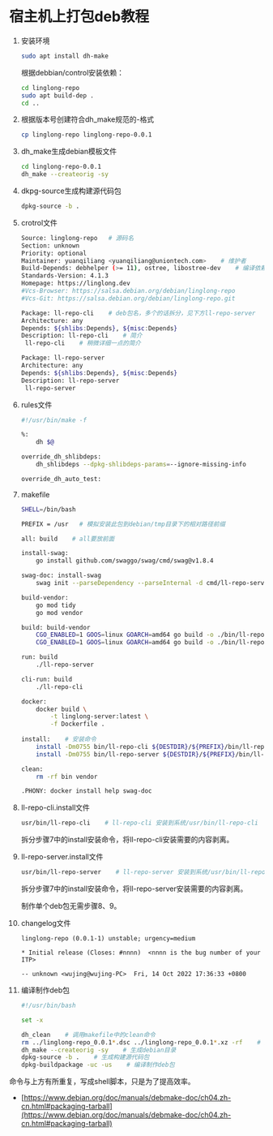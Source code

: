 # 宿主机上打包deb教程

1. 安装环境

    ```bash
    sudo apt install dh-make
    ```

    根据debbian/control安装依赖：

    ```bash
    cd linglong-repo
    sudo apt build-dep .
    cd ..
    ```

2. 根据版本号创建符合dh_make规范的<package>-<version>格式

    ```bash
    cp linglong-repo linglong-repo-0.0.1
    ```

3. dh_make生成debian模板文件

    ```bash
    cd linglong-repo-0.0.1
    dh_make --createorig -sy
    ```

4. dkpg-source生成构建源代码包

    ```bash
    dpkg-source -b .
    ```

5. crotrol文件

    ```bash
    Source: linglong-repo   # 源码名
    Section: unknown
    Priority: optional
    Maintainer: yuanqiliang <yuanqiliang@uniontech.com>    # 维护者
    Build-Depends: debhelper (>= 11), ostree, libostree-dev    # 编译依赖
    Standards-Version: 4.1.3
    Homepage: https://linglong.dev
    #Vcs-Browser: https://salsa.debian.org/debian/linglong-repo
    #Vcs-Git: https://salsa.debian.org/debian/linglong-repo.git

    Package: ll-repo-cli    # deb包名，多个的话拆分，见下方ll-repo-server
    Architecture: any
    Depends: ${shlibs:Depends}, ${misc:Depends}
    Description: ll-repo-cli    # 简介
     ll-repo-cli    # 稍微详细一点的简介

    Package: ll-repo-server
    Architecture: any
    Depends: ${shlibs:Depends}, ${misc:Depends}
    Description: ll-repo-server
     ll-repo-server
    ```

6. rules文件

    ```bash
    #!/usr/bin/make -f

    %:
        dh $@

    override_dh_shlibdeps:
        dh_shlibdeps --dpkg-shlibdeps-params=--ignore-missing-info

    override_dh_auto_test:
    ```

7. makefile

    ```bash
    SHELL=/bin/bash

    PREFIX = /usr   # 模拟安装此包到debian/tmp目录下的相对路径前缀

    all: build    # all要放前面

    install-swag:
        go install github.com/swaggo/swag/cmd/swag@v1.8.4

    swag-doc: install-swag
        swag init --parseDependency --parseInternal -d cmd/ll-repo-server

    build-vendor:
        go mod tidy
        go mod vendor

    build: build-vendor
        CGO_ENABLED=1 GOOS=linux GOARCH=amd64 go build -o ./bin/ll-repo-server -v ./cmd/ll-repo-server
        CGO_ENABLED=1 GOOS=linux GOARCH=amd64 go build -o ./bin/ll-repo-cli    -v ./cmd/ll-repo-cli

    run: build
        ./ll-repo-server

    cli-run: build
        ./ll-repo-cli

    docker:
        docker build \
            -t linglong-server:latest \
            -f Dockerfile .
            
    install:    # 安装命令
        install -Dm0755 bin/ll-repo-cli ${DESTDIR}/${PREFIX}/bin/ll-repo-cli
        install -Dm0755 bin/ll-repo-server ${DESTDIR}/${PREFIX}/bin/ll-repo-server

    clean:
        rm -rf bin vendor

    .PHONY: docker install help swag-doc
    ```

8. ll-repo-cli.install文件

    ```bash
    usr/bin/ll-repo-cli    # ll-repo-cli 安装到系统/usr/bin/ll-repo-cli
    ```

    拆分步骤7中的install安装命令，将ll-repo-cli安装需要的内容剥离。

9. ll-repo-server.install文件

    ```bash
    usr/bin/ll-repo-server    # ll-repo-server 安装到系统/usr/bin/ll-repo-server
    ```

    拆分步骤7中的install安装命令，将ll-repo-server安装需要的内容剥离。

    制作单个deb包无需步骤8、9。

10. changelog文件

    ```text
    linglong-repo (0.0.1-1) unstable; urgency=medium

    * Initial release (Closes: #nnnn)  <nnnn is the bug number of your ITP>

    -- unknown <wujing@wujing-PC>  Fri, 14 Oct 2022 17:36:33 +0800
    ```

11. 编译制作deb包

    ```bash
    #!/usr/bin/bash

    set -x

    dh_clean    # 调用makefile中的clean命令
    rm ../linglong-repo_0.0.1*.dsc ../linglong-repo_0.0.1*.xz -rf    # 删除 dpkg-source -b . dh_make --createorig -sy 命令生成的源码压缩包
    dh_make --createorig -sy    # 生成debian目录
    dpkg-source -b .    # 生成构建源代码包
    dpkg-buildpackage -uc -us    # 编译制作deb包
    ```

命令与上方有所重复，写成shell脚本，只是为了提高效率。

- [https://www.debian.org/doc/manuals/debmake-doc/ch04.zh-cn.html#packaging-tarball](https://www.debian.org/doc/manuals/debmake-doc/ch04.zh-cn.html#packaging-tarball)
